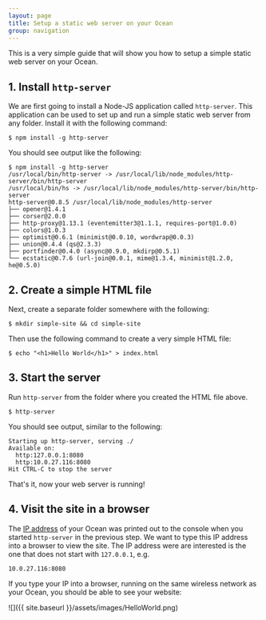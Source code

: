 ```yaml
---
layout: page
title: Setup a static web server on your Ocean
group: navigation
---
```


This is a very simple guide that will show you how to setup a simple static web server on your Ocean.

## 1. Install `http-server`

We are first going to install a Node-JS application called `http-server`.  This application can be used to set up and run a simple static web server from any folder.  Install it with the following command:

```console
$ npm install -g http-server
```

You should see output like the following:

```console
$ npm install -g http-server
/usr/local/bin/http-server -> /usr/local/lib/node_modules/http-server/bin/http-server
/usr/local/bin/hs -> /usr/local/lib/node_modules/http-server/bin/http-server
http-server@0.8.5 /usr/local/lib/node_modules/http-server
├── opener@1.4.1
├── corser@2.0.0
├── http-proxy@1.13.1 (eventemitter3@1.1.1, requires-port@1.0.0)
├── colors@1.0.3
├── optimist@0.6.1 (minimist@0.0.10, wordwrap@0.0.3)
├── union@0.4.4 (qs@2.3.3)
├── portfinder@0.4.0 (async@0.9.0, mkdirp@0.5.1)
└── ecstatic@0.7.6 (url-join@0.0.1, mime@1.3.4, minimist@1.2.0, he@0.5.0)
```

## 2. Create a simple HTML file

Next, create a separate folder somewhere with the following:

```console
$ mkdir simple-site && cd simple-site
```

Then use the following command to create a very simple HTML file:

```console
$ echo "<h1>Hello World</h1>" > index.html
```

## 3. Start the server

Run `http-server` from the folder where you created the HTML file above.

```console
$ http-server
```

You should see output, similar to the following:

```console
Starting up http-server, serving ./
Available on:
  http:127.0.0.1:8080
  http:10.0.27.116:8080
Hit CTRL-C to stop the server
```

That's it, now your web server is running!

## 4. Visit the site in a browser

The [IP address](https://en.wikipedia.org/wiki/IP_address) of your Ocean was printed out to the console when you started `http-server` in the previous step.  We want to type this IP address into a browser to view the site.  The IP address were are interested is the one that does not start with `127.0.0.1`, e.g.

```console
10.0.27.116:8080
```

If you type your IP into a browser, running on the same wireless network as your Ocean, you should be able to see your website:

![]({{ site.baseurl }}/assets/images/HelloWorld.png)
